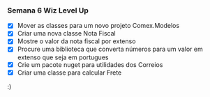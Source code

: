 ### Semana 6 Wiz Level Up

- [x] Mover as classes para um novo projeto Comex.Modelos
- [x] Criar uma nova classe Nota Fiscal
- [x] Mostre o valor da nota fiscal por extenso
- [x] Procure uma biblioteca que converta números para um valor em extenso que seja em portugues
- [x] Crie um pacote nuget para utilidades dos Correios
- [x] Criar uma classe para calcular Frete

:)
